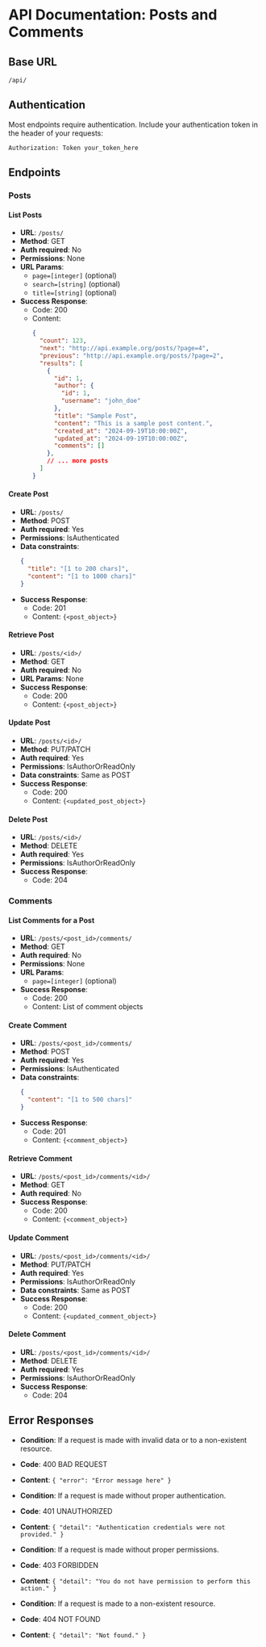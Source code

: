 


# API Documentation: Posts and Comments

## Base URL
`/api/`

## Authentication
Most endpoints require authentication. Include your authentication token in the header of your requests:
```
Authorization: Token your_token_here
```

## Endpoints

### Posts

#### List Posts
- **URL**: `/posts/`
- **Method**: GET
- **Auth required**: No
- **Permissions**: None
- **URL Params**: 
  - `page=[integer]` (optional)
  - `search=[string]` (optional)
  - `title=[string]` (optional)
- **Success Response**: 
  - Code: 200
  - Content: 
    ```json
    {
      "count": 123,
      "next": "http://api.example.org/posts/?page=4",
      "previous": "http://api.example.org/posts/?page=2",
      "results": [
        {
          "id": 1,
          "author": {
            "id": 1,
            "username": "john_doe"
          },
          "title": "Sample Post",
          "content": "This is a sample post content.",
          "created_at": "2024-09-19T10:00:00Z",
          "updated_at": "2024-09-19T10:00:00Z",
          "comments": []
        },
        // ... more posts
      ]
    }
    ```

#### Create Post
- **URL**: `/posts/`
- **Method**: POST
- **Auth required**: Yes
- **Permissions**: IsAuthenticated
- **Data constraints**:
  ```json
  {
    "title": "[1 to 200 chars]",
    "content": "[1 to 1000 chars]"
  }
  ```
- **Success Response**:
  - Code: 201
  - Content: `{<post_object>}`

#### Retrieve Post
- **URL**: `/posts/<id>/`
- **Method**: GET
- **Auth required**: No
- **URL Params**: None
- **Success Response**:
  - Code: 200
  - Content: `{<post_object>}`

#### Update Post
- **URL**: `/posts/<id>/`
- **Method**: PUT/PATCH
- **Auth required**: Yes
- **Permissions**: IsAuthorOrReadOnly
- **Data constraints**: Same as POST
- **Success Response**:
  - Code: 200
  - Content: `{<updated_post_object>}`

#### Delete Post
- **URL**: `/posts/<id>/`
- **Method**: DELETE
- **Auth required**: Yes
- **Permissions**: IsAuthorOrReadOnly
- **Success Response**:
  - Code: 204

### Comments

#### List Comments for a Post
- **URL**: `/posts/<post_id>/comments/`
- **Method**: GET
- **Auth required**: No
- **Permissions**: None
- **URL Params**: 
  - `page=[integer]` (optional)
- **Success Response**: 
  - Code: 200
  - Content: List of comment objects

#### Create Comment
- **URL**: `/posts/<post_id>/comments/`
- **Method**: POST
- **Auth required**: Yes
- **Permissions**: IsAuthenticated
- **Data constraints**:
  ```json
  {
    "content": "[1 to 500 chars]"
  }
  ```
- **Success Response**:
  - Code: 201
  - Content: `{<comment_object>}`

#### Retrieve Comment
- **URL**: `/posts/<post_id>/comments/<id>/`
- **Method**: GET
- **Auth required**: No
- **Success Response**:
  - Code: 200
  - Content: `{<comment_object>}`

#### Update Comment
- **URL**: `/posts/<post_id>/comments/<id>/`
- **Method**: PUT/PATCH
- **Auth required**: Yes
- **Permissions**: IsAuthorOrReadOnly
- **Data constraints**: Same as POST
- **Success Response**:
  - Code: 200
  - Content: `{<updated_comment_object>}`

#### Delete Comment
- **URL**: `/posts/<post_id>/comments/<id>/`
- **Method**: DELETE
- **Auth required**: Yes
- **Permissions**: IsAuthorOrReadOnly
- **Success Response**:
  - Code: 204

## Error Responses

- **Condition**: If a request is made with invalid data or to a non-existent resource.
- **Code**: 400 BAD REQUEST
- **Content**: `{ "error": "Error message here" }`

- **Condition**: If a request is made without proper authentication.
- **Code**: 401 UNAUTHORIZED
- **Content**: `{ "detail": "Authentication credentials were not provided." }`

- **Condition**: If a request is made without proper permissions.
- **Code**: 403 FORBIDDEN
- **Content**: `{ "detail": "You do not have permission to perform this action." }`

- **Condition**: If a request is made to a non-existent resource.
- **Code**: 404 NOT FOUND
- **Content**: `{ "detail": "Not found." }`